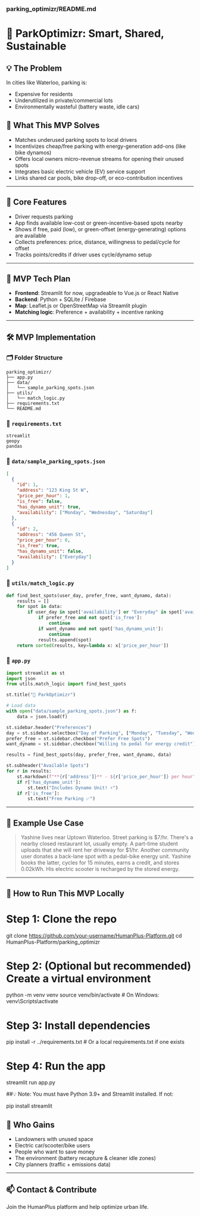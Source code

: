 ### parking_optimizr/README.md
# 🚗 ParkOptimizr: Smart, Shared, Sustainable

## 💡 The Problem
In cities like Waterloo, parking is:
- Expensive for residents
- Underutilized in private/commercial lots
- Environmentally wasteful (battery waste, idle cars)

## 🌟 What This MVP Solves
- Matches underused parking spots to local drivers
- Incentivizes cheap/free parking with energy-generation add-ons (like bike dynamos)
- Offers local owners micro-revenue streams for opening their unused spots
- Integrates basic electric vehicle (EV) service support
- Links shared car pools, bike drop-off, or eco-contribution incentives

---

## 🧠 Core Features
- Driver requests parking
- App finds available low-cost or green-incentive-based spots nearby
- Shows if free, paid (low), or green-offset (energy-generating) options are available
- Collects preferences: price, distance, willingness to pedal/cycle for offset
- Tracks points/credits if driver uses cycle/dynamo setup

---

## 🧪 MVP Tech Plan
- **Frontend**: Streamlit for now, upgradeable to Vue.js or React Native
- **Backend**: Python + SQLite / Firebase
- **Map**: Leaflet.js or OpenStreetMap via Streamlit plugin
- **Matching logic**: Preference + availability + incentive ranking

---

## 🛠️ MVP Implementation

### 🗂️ Folder Structure
```
parking_optimizr/
├── app.py
├── data/
│   └── sample_parking_spots.json
├── utils/
│   └── match_logic.py
├── requirements.txt
└── README.md
```

### 🔧 `requirements.txt`
```
streamlit
geopy
pandas
```

### 📍 `data/sample_parking_spots.json`
```json
[
  {
    "id": 1,
    "address": "123 King St W",
    "price_per_hour": 1,
    "is_free": false,
    "has_dynamo_unit": true,
    "availability": ["Monday", "Wednesday", "Saturday"]
  },
  {
    "id": 2,
    "address": "456 Queen St",
    "price_per_hour": 0,
    "is_free": true,
    "has_dynamo_unit": false,
    "availability": ["Everyday"]
  }
]
```

### 🧠 `utils/match_logic.py`
```python
def find_best_spots(user_day, prefer_free, want_dynamo, data):
    results = []
    for spot in data:
        if user_day in spot['availability'] or "Everyday" in spot['availability']:
            if prefer_free and not spot['is_free']:
                continue
            if want_dynamo and not spot['has_dynamo_unit']:
                continue
            results.append(spot)
    return sorted(results, key=lambda x: x['price_per_hour'])
```

### 🚀 `app.py`
```python
import streamlit as st
import json
from utils.match_logic import find_best_spots

st.title("🚗 ParkOptimizr")

# Load data
with open("data/sample_parking_spots.json") as f:
    data = json.load(f)

st.sidebar.header("Preferences")
day = st.sidebar.selectbox("Day of Parking", ["Monday", "Tuesday", "Wednesday", "Thursday", "Friday", "Saturday", "Sunday"])
prefer_free = st.sidebar.checkbox("Prefer Free Spots")
want_dynamo = st.sidebar.checkbox("Willing to pedal for energy credit")

results = find_best_spots(day, prefer_free, want_dynamo, data)

st.subheader("Available Spots")
for r in results:
    st.markdown(f"**{r['address']}** - ${r['price_per_hour']} per hour")
    if r['has_dynamo_unit']:
        st.text("Includes Dynamo Unit! ⚡")
    if r['is_free']:
        st.text("Free Parking ✅")
```

---

## 📍 Example Use Case
> Yashine lives near Uptown Waterloo. Street parking is $7/hr. There's a nearby closed restaurant lot, usually empty. A part-time student uploads that she will rent her driveway for $1/hr. Another community user donates a back-lane spot with a pedal-bike energy unit. Yashine books the latter, cycles for 15 minutes, earns a credit, and stores 0.02kWh. His electric scooter is recharged by the stored energy.

---

## 🚀 How to Run This MVP Locally
# Step 1: Clone the repo
git clone https://github.com/your-username/HumanPlus-Platform.git
cd HumanPlus-Platform/parking_optimizr

# Step 2: (Optional but recommended) Create a virtual environment
python -m venv venv
source venv/bin/activate  # On Windows: venv\\Scripts\\activate

# Step 3: Install dependencies
pip install -r ../requirements.txt  # Or a local requirements.txt if one exists

# Step 4: Run the app
streamlit run app.py

##💡 Note: You must have Python 3.9+ and Streamlit installed. If not:

pip install streamlit




## 🤝 Who Gains
- Landowners with unused space
- Electric car/scooter/bike users
- People who want to save money
- The environment (battery recapture & cleaner idle zones)
- City planners (traffic + emissions data)

---

## 📫 Contact & Contribute
Join the HumanPlus platform and help optimize urban life.


